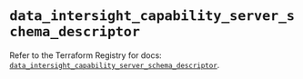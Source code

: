 # `data_intersight_capability_server_schema_descriptor`

Refer to the Terraform Registry for docs: [`data_intersight_capability_server_schema_descriptor`](https://registry.terraform.io/providers/ciscodevnet/intersight/1.0.71/docs/data-sources/capability_server_schema_descriptor).
